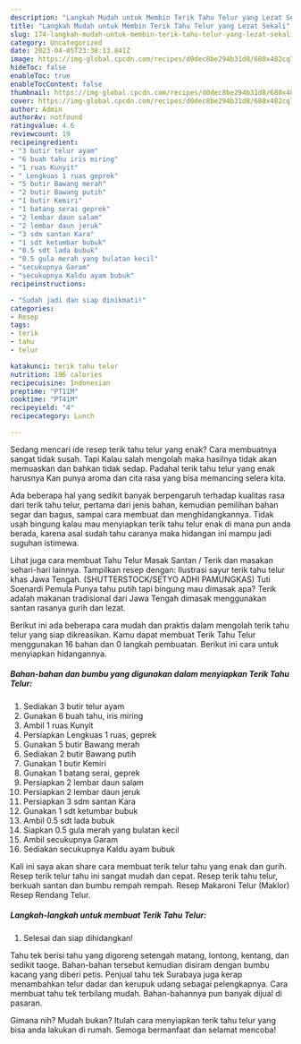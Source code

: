 ```yaml
---
description: "Langkah Mudah untuk Membin Terik Tahu Telur yang Lezat Sekali"
title: "Langkah Mudah untuk Membin Terik Tahu Telur yang Lezat Sekali"
slug: 174-langkah-mudah-untuk-membin-terik-tahu-telur-yang-lezat-sekali
category: Uncategorized
date: 2023-04-05T23:38:13.841Z
image: https://img-global.cpcdn.com/recipes/d0dec8be294b31d8/680x482cq70/terik-tahu-telur-foto-resep-utama.jpg
hideToc: false
enableToc: true
enableTocContent: false
thumbnail: https://img-global.cpcdn.com/recipes/d0dec8be294b31d8/680x482cq70/terik-tahu-telur-foto-resep-utama.jpg
cover: https://img-global.cpcdn.com/recipes/d0dec8be294b31d8/680x482cq70/terik-tahu-telur-foto-resep-utama.jpg
author: Admin
authorAv: notfound
ratingvalue: 4.6
reviewcount: 19
recipeingredient:
- "3 butir telur ayam"
- "6 buah tahu iris miring"
- "1 ruas Kunyit"
- " Lengkuas 1 ruas geprek"
- "5 butir Bawang merah"
- "2 butir Bawang putih"
- "1 butir Kemiri"
- "1 batang serai geprek"
- "2 lembar daun salam"
- "2 lembar daun jeruk"
- "3 sdm santan Kara"
- "1 sdt ketumbar bubuk"
- "0.5 sdt lada bubuk"
- "0.5 gula merah yang bulatan kecil"
- "secukupnya Garam"
- "secukupnya Kaldu ayam bubuk"
recipeinstructions:

- "Sudah jadi dan siap dinikmati!"
categories:
- Resep
tags:
- terik
- tahu
- telur

katakunci: terik tahu telur 
nutrition: 196 calories
recipecuisine: Indonesian
preptime: "PT11M"
cooktime: "PT41M"
recipeyield: "4"
recipecategory: Lunch

---
```



Sedang mencari ide resep terik tahu telur yang enak? Cara membuatnya sangat tidak susah. Tapi Kalau salah mengolah maka hasilnya tidak akan memuaskan dan bahkan tidak sedap. Padahal terik tahu telur yang enak harusnya Kan punya aroma dan cita rasa yang bisa memancing selera kita.


Ada beberapa hal yang sedikit banyak berpengaruh terhadap kualitas rasa dari terik tahu telur, pertama dari jenis bahan, kemudian pemilihan bahan segar dan bagus, sampai cara membuat dan menghidangkannya. Tidak usah bingung kalau mau menyiapkan terik tahu telur enak di mana pun anda berada, karena asal sudah tahu caranya maka hidangan ini mampu jadi suguhan istimewa.

Lihat juga cara membuat Tahu Telur Masak Santan / Terik dan masakan sehari-hari lainnya. Tampilkan resep dengan: Ilustrasi sayur terik tahu telur khas Jawa Tengah. (SHUTTERSTOCK/SETYO ADHI PAMUNGKAS) Tuti Soenardi Pemula Punya tahu putih tapi bingung mau dimasak apa? Terik adalah makanan tradisional dari Jawa Tengah dimasak menggunakan santan rasanya gurih dan lezat.


Berikut ini ada beberapa cara mudah dan praktis dalam mengolah terik tahu telur yang siap dikreasikan. Kamu dapat membuat Terik Tahu Telur menggunakan 16 bahan dan 0 langkah pembuatan. Berikut ini cara untuk menyiapkan hidangannya.

<!--inarticleads1-->

##### Bahan-bahan dan bumbu yang digunakan dalam menyiapkan Terik Tahu Telur:

1. Sediakan 3 butir telur ayam
1. Gunakan 6 buah tahu, iris miring
1. Ambil 1 ruas Kunyit
1. Persiapkan  Lengkuas 1 ruas, geprek
1. Gunakan 5 butir Bawang merah
1. Sediakan 2 butir Bawang putih
1. Gunakan 1 butir Kemiri
1. Gunakan 1 batang serai, geprek
1. Persiapkan 2 lembar daun salam
1. Persiapkan 2 lembar daun jeruk
1. Persiapkan 3 sdm santan Kara
1. Gunakan 1 sdt ketumbar bubuk
1. Ambil 0.5 sdt lada bubuk
1. Siapkan 0.5 gula merah yang bulatan kecil
1. Ambil secukupnya Garam
1. Sediakan secukupnya Kaldu ayam bubuk


Kali ini saya akan share cara membuat terik telur tahu yang enak dan gurih. Resep terik telur tahu ini sangat mudah dan cepat. Resep terik tahu telur, berkuah santan dan bumbu rempah rempah. Resep Makaroni Telur (Maklor) Resep Rendang Telur. 

<!--inarticleads2-->

##### Langkah-langkah untuk membuat Terik Tahu Telur:


1. Selesai dan siap dihidangkan!

Tahu tek berisi tahu yang digoreng setengah matang, lontong, kentang, dan sedikit taoge. Bahan-bahan tersebut kemudian disiram dengan bumbu kacang yang diberi petis. Penjual tahu tek Surabaya juga kerap menambahkan telur dadar dan kerupuk udang sebagai pelengkapnya. Cara membuat tahu tek terbilang mudah. Bahan-bahannya pun banyak dijual di pasaran. 

Gimana nih? Mudah bukan? Itulah cara menyiapkan terik tahu telur yang bisa anda lakukan di rumah. Semoga bermanfaat dan selamat mencoba!
